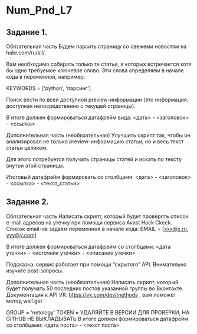# Num_Pnd_L7
## Задание 1.
Обязательная часть
Будем парсить страницу со свежеми новостям на habr.com/ru/all/.

Вам необходимо собирать только те статьи, в которых встречается хотя бы одно требуемое ключевое слово. Эти слова определяем в начале кода в переменной, например:

KEYWORDS = [‘python’, ‘парсинг’]

Поиск вести по всей доступной preview-информации (это информация, доступная непосредственно с текущей страницы).

В итоге должен формироваться датафрейм вида: <дата> - <заголовок> - <ссылка>

Дополнительная часть (необязательная)
Улучшить скрипт так, чтобы он анализировал не только preview-информацию статьи, но и весь текст статьи целиком.

Для этого потребуется получать страницы статей и искать по тексту внутри этой страницы.

Итоговый датафрейм формировать со столбцами: <дата> - <заголовок> - <ссылка> - <текст_статьи>

## Задание 2.
Обязательная часть
Написать скрипт, который будет проверять список e-mail адресов на утечку при помощи сервиса Avast Hack Ckeck. Список email-ов задаем переменной в начале кода:
EMAIL = [xxx@x.ru, yyy@y.com]

В итоге должен формироваться датафрейм со столбцами: <дата утечки> - <источник утечки> - <описание утечки>

Подсказка: сервис работает при помощи “скрытого” API. Внимательно изучите post-запросы.

Дополнительная часть (необязательная)
Написать скрипт, который будет получать 50 последних постов указанной группы во Вконтакте.
Документация к API VK: https://vk.com/dev/methods , вам поможет метод wall.get

GROUP = 'netology’
TOKEN = УДАЛЯЙТЕ В ВЕРСИИ ДЛЯ ПРОВЕРКИ, НА GITHUB НЕ ВЫКЛАДЫВАТЬ
В итоге должен формироваться датафрейм со столбцами: <дата поста> - <текст поста>

